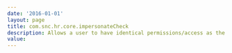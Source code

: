 ```yaml
---
date: '2016-01-01'
layout: page
title: com.snc.hr.core.impersonateCheck
description: Allows a user to have identical permissions/access as the person they are impersonating.
value:  
---
```

